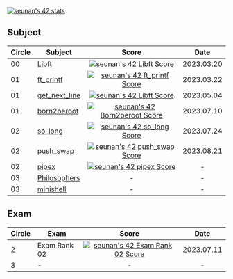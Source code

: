 [![seunan's 42 stats](https://badge42.vercel.app/api/v2/clffdagdh001109kzdz8dck42/stats?cursusId=21&coalitionId=87)](https://github.com/JaeSeoKim/badge42)

## Subject
|Circle|Subject|Score|Date|
|----|----|:----:|:----:|
|00|[Libft](https://github.com/42seoul-translation/subject_ko/blob/master/ft_printf/ft_printf.ko.md)|[![seunan's 42 Libft Score](https://badge42.vercel.app/api/v2/clffdagdh001109kzdz8dck42/project/3024509)](https://github.com/JaeSeoKim/badge42)|2023.03.20|
|01|[ft_printf](https://github.com/42seoul-translation/subject_ko/blob/master/ft_printf/ft_printf.ko.md)|[![seunan's 42 ft_printf Score](https://badge42.vercel.app/api/v2/clffdagdh001109kzdz8dck42/project/3033532)](https://github.com/JaeSeoKim/badge42)|2023.03.22|
|01|[get_next_line](https://github.com/42seoul-translation/subject_ko/blob/master/get_next_line/get_next_line.ko.md)|[![seunan's 42 Libft Score](https://badge42.vercel.app/api/v2/clffdagdh001109kzdz8dck42/project/3024509)](https://github.com/JaeSeoKim/badge42)|2023.05.04|
|01|[born2beroot](https://github.com/42seoul-translation/subject_ko/blob/master/born2beroot/born2beroot.md)|[![seunan's 42 Born2beroot Score](https://badge42.vercel.app/api/v2/clffdagdh001109kzdz8dck42/project/3033535)](https://github.com/JaeSeoKim/badge42)|2023.07.10|
|02|[so_long](https://github.com/seungwonme/42cursus/tree/main/2_so_long)|[![seunan's 42 so_long Score](https://badge42.vercel.app/api/v2/clffdagdh001109kzdz8dck42/project/3186348)](https://github.com/JaeSeoKim/badge42)|2023.07.24|
|02|[push_swap](https://github.com/seungwonme/42cursus/tree/main/2_push_swap)|[![seunan's 42 push_swap Score](https://badge42.vercel.app/api/v2/clffdagdh001109kzdz8dck42/project/3155076)](https://github.com/JaeSeoKim/badge42)|2023.08.21|
|02|[pipex](https://github.com/seungwonme/42cursus/tree/main/2_pipex)|[![seunan's 42 pipex Score](https://badge42.vercel.app/api/v2/clffdagdh001109kzdz8dck42/project/3158459)](https://github.com/JaeSeoKim/badge42)|-|
|03|[Philosophers]()|-|-|
|03|[minishell]()|-|-|


## Exam
|Circle|Exam|Score|Date|
|----|----|:----:|:----:|
|2|Exam Rank 02|[![seunan's 42 Exam Rank 02 Score](https://badge42.vercel.app/api/v2/clffdagdh001109kzdz8dck42/project/3155073)](https://github.com/JaeSeoKim/badge42)|2023.07.11|
|3|-|-|-|
